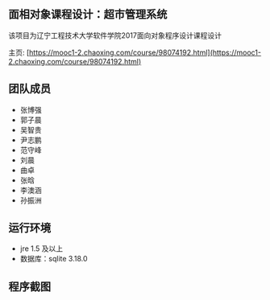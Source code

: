 ## 面相对象课程设计：超市管理系统

该项目为辽宁工程技术大学软件学院2017面向对象程序设计课程设计

主页: [https://mooc1-2.chaoxing.com/course/98074192.html](https://mooc1-2.chaoxing.com/course/98074192.html)

## 团队成员

- 张博强
- 郭子晨
- 吴智贵
- 尹志鹏
- 范守峰
- 刘晨
- 曲卓
- 张晗
- 李澳涵
- 孙振洲




## 运行环境

- jre 1.5 及以上
- 数据库：sqlite 3.18.0

## 程序截图


